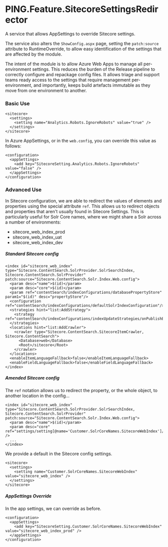 # PING.Feature.SitecoreSettingsRedirector
A service that allows AppSettings to override Sitecore settings.

The service also alters the `ShowConfig.aspx` page, setting the `patch:source` attribute to RuntimeOverride, to allow easy identification of the settings that are affected by the module.

The intent of the module is to allow Azure Web Apps to manage all per-environment settings. This reduces the burden of the Release pipeline to correctly configure and repackage config files.
It allows triage and support teams ready access to the settings that require management per-environment, and importantly, keeps 
build artefacts immutable as they move from one environment to another.

### Basic Use

    <sitecore>
      <settings>
        <setting name="Analytics.Robots.IgnoreRobots" value="true" />
      </settings>
    </sitecore>

In Azure AppSettings, or in the `web.config`, you can override this value as follows:

    <configuration>
      <appSettings>
        <add key="SitecoreSetting.Analytics.Robots.IgnoreRobots" value="false" />
      </appSettings>
    </configuration>


### Advanced Use

In Sitecore configuration, we are able to redirect the values of elements and properties using the special attribute `ref`.
This allows us to redirect objects and properties that aren't usually found in Sitecore Settings.  This is particularly useful
for Solr Core names, where we might share a Solr across a number of environments:

- sitecore_web_index_prod
- sitecore_web_index_uat
- sitecore_web_index_dev

##### Standard Sitecore config


    <index id="sitecore_web_index" type="Sitecore.ContentSearch.SolrProvider.SolrSearchIndex, Sitecore.ContentSearch.SolrProvider" patch:source="Sitecore.ContentSearch.Solr.Index.Web.config">
      <param desc="name">$(id)</param>
      <param desc="core">$(id)</param>
      <param ref="contentSearch/indexConfigurations/databasePropertyStore" param1="$(id)" desc="propertyStore"/>
      <configuration ref="contentSearch/indexConfigurations/defaultSolrIndexConfiguration"/>
      <strategies hint="list:AddStrategy">
        <strategy ref="contentSearch/indexConfigurations/indexUpdateStrategies/onPublishEndAsyncSingleInstance"/>
      </strategies>
      <locations hint="list:AddCrawler">
        <crawler type="Sitecore.ContentSearch.SitecoreItemCrawler, Sitecore.ContentSearch">
          <Database>web</Database>
          <Root>/sitecore</Root>
        </crawler>
      </locations>
      <enableItemLanguageFallback>false</enableItemLanguageFallback>
      <enableFieldLanguageFallback>false</enableFieldLanguageFallback>
    </index>

##### Amended Sitecore config

The `ref` notation allows us to redirect the property, or the whole object, to another location in the config...

    <index id="sitecore_web_index" type="Sitecore.ContentSearch.SolrProvider.SolrSearchIndex, Sitecore.ContentSearch.SolrProvider" patch:source="Sitecore.ContentSearch.Solr.Index.Web.config">
      <param desc="name">$(id)</param>
      <param desc="core" ref="settings/setting[@name='Customer.SolrCoreNames.SitecoreWebIndex']/@value" />
      ...
    </index>

We provide a default in the Sitecore config settings.

    <sitecore>
      <settings>
        <setting name="Customer.SolrCoreNames.SitecoreWebIndex" value="sitecore_web_index" />
      </settings>
    </sitecore>

##### AppSettings Override

In the app settings, we can override as before.

    <configuration>
      <appSettings>
        <add key="SitecoreSetting.Customer.SolrCoreNames.SitecoreWebIndex" value="sitecore_web_index_prod" />
      </appSettings>
    </configuration>


